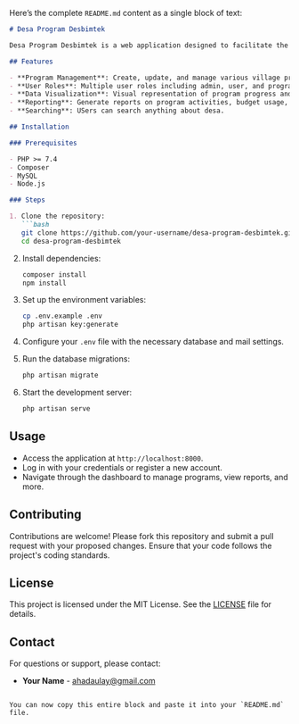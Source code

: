 Here’s the complete `README.md` content as a single block of text:

```markdown
# Desa Program Desbimtek

Desa Program Desbimtek is a web application designed to facilitate the management and development of village programs. The application aims to streamline processes such as program planning, implementation, and monitoring within village communities.

## Features

- **Program Management**: Create, update, and manage various village programs.
- **User Roles**: Multiple user roles including admin, user, and program manager with different access levels.
- **Data Visualization**: Visual representation of program progress and outcomes.
- **Reporting**: Generate reports on program activities, budget usage, and more.
- **Searching**: USers can search anything about desa.

## Installation

### Prerequisites

- PHP >= 7.4
- Composer
- MySQL
- Node.js

### Steps

1. Clone the repository:
   ```bash
   git clone https://github.com/your-username/desa-program-desbimtek.git
   cd desa-program-desbimtek
   ```

2. Install dependencies:
   ```bash
   composer install
   npm install
   ```

3. Set up the environment variables:
   ```bash
   cp .env.example .env
   php artisan key:generate
   ```

4. Configure your `.env` file with the necessary database and mail settings.

5. Run the database migrations:
   ```bash
   php artisan migrate
   ```

6. Start the development server:
   ```bash
   php artisan serve
   ```

## Usage

- Access the application at `http://localhost:8000`.
- Log in with your credentials or register a new account.
- Navigate through the dashboard to manage programs, view reports, and more.

## Contributing

Contributions are welcome! Please fork this repository and submit a pull request with your proposed changes. Ensure that your code follows the project's coding standards.

## License

This project is licensed under the MIT License. See the [LICENSE](LICENSE) file for details.

## Contact

For questions or support, please contact:
- **Your Name** - [ahadaulay@gmail.com](mailto:ahadaulay@gmail.com)
```

You can now copy this entire block and paste it into your `README.md` file.
